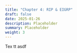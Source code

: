 ```yaml
---
title: "Chapter 4: RIP & EIGRP"
draft: false
date: 2025-01-26
description: Placeholder
summary: Placeholder
weight: 3
---
```


Tex tt asdf

